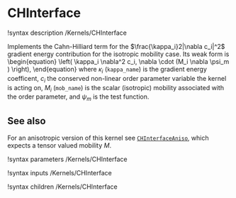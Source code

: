 # CHInterface

!syntax description /Kernels/CHInterface

Implements the Cahn-Hilliard term for the $\frac{\kappa_i}2|\nabla c_i|^2$ gradient
energy contribution for the isotropic mobility case. Its weak form is
\begin{equation}
\left( \kappa_i \nabla^2 c_i, \nabla \cdot (M_i \nabla \psi_m ) \right),
\end{equation}
where $\kappa_i$ (`kappa_name`) is the gradient energy coefficent, $c_i$ the conserved
non-linear order parameter variable the kernel is acting on, $M_i$ (`mob_name`) is
the scalar (isotropic) mobility associated with the order parameter, and $\psi_m$
is the test function.

## See also

For an anisotropic version of this kernel see [`CHInterfaceAniso`](/CHInterfaceAniso.md),
which expects a tensor valued mobility $M$.

!syntax parameters /Kernels/CHInterface

!syntax inputs /Kernels/CHInterface

!syntax children /Kernels/CHInterface
